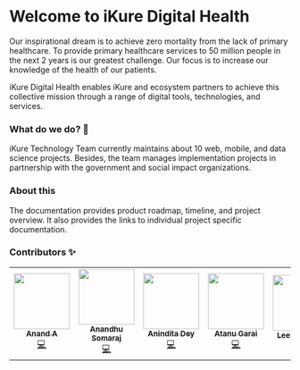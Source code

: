 # Welcome to iKure Digital Health
Our inspirational dream is to achieve zero mortality from the lack of primary healthcare. To provide primary healthcare services to 50 million people in the next 2 years is our greatest challenge. Our focus is to increase our knowledge of the health of our patients.

iKure Digital Health enables iKure and ecosystem partners to achieve this collective mission through a range of digital tools, technologies, and services.

### What do we do? 🚀
iKure Technology Team currently maintains about 10 web, mobile, and data science projects. Besides, the team manages implementation projects in partnership with the government and social impact organizations.

### About this
The documentation provides product roadmap, timeline, and project overview. It also provides the links to individual project specific documentation.

### Contributors ✨
<!-- ALL-CONTRIBUTORS-LIST:START - Do not remove or modify this section -->
<!-- prettier-ignore-start -->
<!-- markdownlint-disable -->
<table>
  <tr>
    <td align="center"><a href="https://github.com/anand-a-ikure"><img src="https://user-images.githubusercontent.com/62650892/110929816-64659a00-834e-11eb-9c39-1a8768b2bed3.png" width="100px;" alt=""/><br /><sub><b>Anand A</b></sub></a><br /><a href="https://github.com/anand-a-ikure" title="Code">💻</a></td>
    <td align="center"><a href="https://github.com/anandhusmrj"><img src="https://avatars0.githubusercontent.com/u/46489624?v=4?s=100" width="100px;" alt=""/><br /><sub><b>Anandhu Somaraj</b></sub></a><br /><a href="https://github.com/anandhusmrj" title="Code">💻</a></td>
    <td align="center"><a href="https://github.com/aninditaiKure06"><img src="https://avatars0.githubusercontent.com/u/46489624?v=4?s=100" width="100px;" alt=""/><br /><sub><b>Anindita Dey</b></sub></a><br /><a href="https://github.com/aninditaiKure06" title="Code">💻</a></td>    
    <td align="center"><a href="https://github.com/atanuhealthtech"><img src="https://user-images.githubusercontent.com/62650892/110929457-f91bc800-834d-11eb-9057-b2b536446d03.png" width="100px;" alt=""/><br /><sub><b>Atanu Garai</b></sub></a><br /><a href="https://github.com/atanuhealthtech" title="Code">💻</a></td>
    <td align="center"><a href="http://ikuretechsoft.com/"><img src="https://user-images.githubusercontent.com/62650892/110930497-2e74e580-834f-11eb-83bc-833adbbd9acf.png" width="100px;" alt=""/><br /><sub><b>Leedia Choki</b></sub></a><br /><a href="http://ikuretechsoft.com/" title="Marketing">📖</a></td>
    <td align="center"><a href="https://github.com/punith-ikure"><img src="https://user-images.githubusercontent.com/62650892/110928794-49465a80-834d-11eb-9521-1ce61790a0ae.png" width="100px;" alt=""/><br /><sub><b>Punith Paduval</b></sub></a><br /><a href="https://github.com/punith-ikure" title="Code">💻</a></td>
    <td align="center"><a href="http://ikuretechsoft.com/"><img src="https://avatars0.githubusercontent.com/u/46489624?v=4?s=100" width="100px;" alt=""/><br /><sub><b>Sandip Mandal</b></sub></a><br /><a href="http://ikuretechsoft.com/" title="Code">💻</a></td>
    <td align="center"><a href="https://www.linkedin.com/in/sujay-santra-ikure/"><img src="https://user-images.githubusercontent.com/62650892/110929050-8ca0c900-834d-11eb-8685-3d70dd538523.png" width="100px;" alt=""/><br /><sub><b>Sujay Santra</b></sub></a><br /><a href="https://www.linkedin.com/in/sujay-santra-ikure/" title="Strategy">📝</a></td>
  </tr>
</table>

<!-- markdownlint-restore -->
<!-- prettier-ignore-end -->

<!-- ALL-CONTRIBUTORS-LIST:END -->